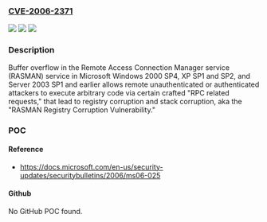 ### [CVE-2006-2371](https://cve.mitre.org/cgi-bin/cvename.cgi?name=CVE-2006-2371)
![](https://img.shields.io/static/v1?label=Product&message=n%2Fa&color=blue)
![](https://img.shields.io/static/v1?label=Version&message=n%2Fa&color=blue)
![](https://img.shields.io/static/v1?label=Vulnerability&message=n%2Fa&color=brighgreen)

### Description

Buffer overflow in the Remote Access Connection Manager service (RASMAN) service in Microsoft Windows 2000 SP4, XP SP1 and SP2, and Server 2003 SP1 and earlier allows remote unauthenticated or authenticated attackers to execute arbitrary code via certain crafted "RPC related requests," that lead to registry corruption and stack corruption, aka the "RASMAN Registry Corruption Vulnerability."

### POC

#### Reference
- https://docs.microsoft.com/en-us/security-updates/securitybulletins/2006/ms06-025

#### Github
No GitHub POC found.

